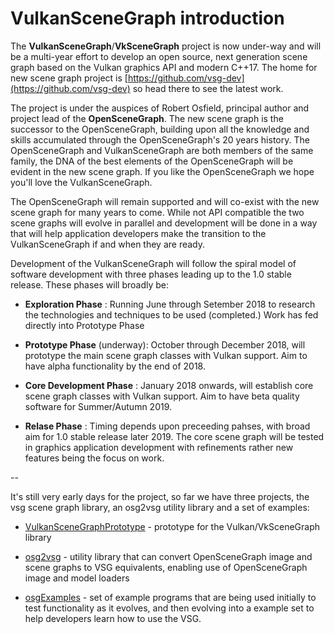 
# VulkanSceneGraph introduction

The __VulkanSceneGraph__/__VkSceneGraph__ project is now under-way and will be a multi-year effort to develop an open source, next generation scene graph based on the Vulkan graphics API and modern C++17.  The home for new scene graph project is [https://github.com/vsg-dev](https://github.com/vsg-dev) so head there to see the latest work.

The project is under the auspices of Robert Osfield, principal author and project lead of the  __OpenSceneGraph__.  The new scene graph is the successor to the OpenSceneGraph, building upon all the knowledge and skills accumulated through the OpenSceneGraph's 20 years history.  The OpenSceneGraph and VulkanSceneGraph are both members of the same family, the DNA of the best elements of the OpenSceneGraph will be evident in the new scene graph. If you like the OpenSceneGraph we hope you'll love the VulkanSceneGraph.

The OpenSceneGraph will remain supported and will co-exist with the new scene graph for many years to come. While not API compatible the two scene graphs will evolve in parallel and development will be done in a way that will help application developers make the transition to the VulkanSceneGraph if and when they are ready.

Development of the VulkanSceneGraph will follow the spiral model of software development with three phases leading up to the 1.0 stable release. These phases will broadly be:

* __Exploration Phase__ :
Running June through Setember 2018 to research the technologies and techniques to be used (completed.) Work has fed directly into Prototype Phase

* __Prototype Phase__ (underway):
October through December 2018, will prototype the main scene graph classes with Vulkan support. Aim to have alpha functionality by the end of 2018.

* __Core Development Phase__ :
January 2018 onwards, will establish core scene graph classes with Vulkan support.  Aim to have beta quality software for Summer/Autumn 2019.

* __Relase Phase__ :
Timing depends upon preceeding pahses, with broad aim for 1.0 stable release later 2019. The core scene graph will be tested in graphics application development with refinements rather new features being the focus on work.

--

It's still very early days for the project, so far we have three projects, the vsg scene graph library, an osg2vsg utility library and a set of examples:

* [VulkanSceneGraphPrototype](https://github.com/vsg-dev/VulkanSceneGraphPrototype) - prototype for the Vulkan/VkSceneGraph library

* [osg2vsg](https://github.com/vsg-dev/osg2vsg) - utility library that can convert OpenSceneGraph image and scene graphs to VSG equivalents, enabling use of OpenSceneGraph image and model loaders

* [osgExamples](https://github.com/vsg-dev/osgExamples) - set of example programs that are being used initially to test functionality as it evolves, and then evolving into a example set to help developers learn how to use the VSG.

